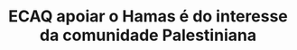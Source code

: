 ---
title: "ECAQ apoiar o Hamas é do interesse da comunidade Palestiniana"
infoslide: "O Hamas é um grupo fundamentalista islâmico nacionalista e militante, que reivindica autoridade política na palestina e é considerado uma organização terrorista para um conjunto alargado de estados, fora do mundo árabe.

A Autoridade Palestiniana é uma coligação partidária moderada, considerada, pelo mundo ocidental, como a autoridade política oficial no território palestiniano."
round: "Round 4"
weight: 4
videos: []
tags: ['Terrorism', 'International Relations', 'Security, War and Military', 'Israel - Palestine']
layout: "motion"
categories: ["motions"]
---